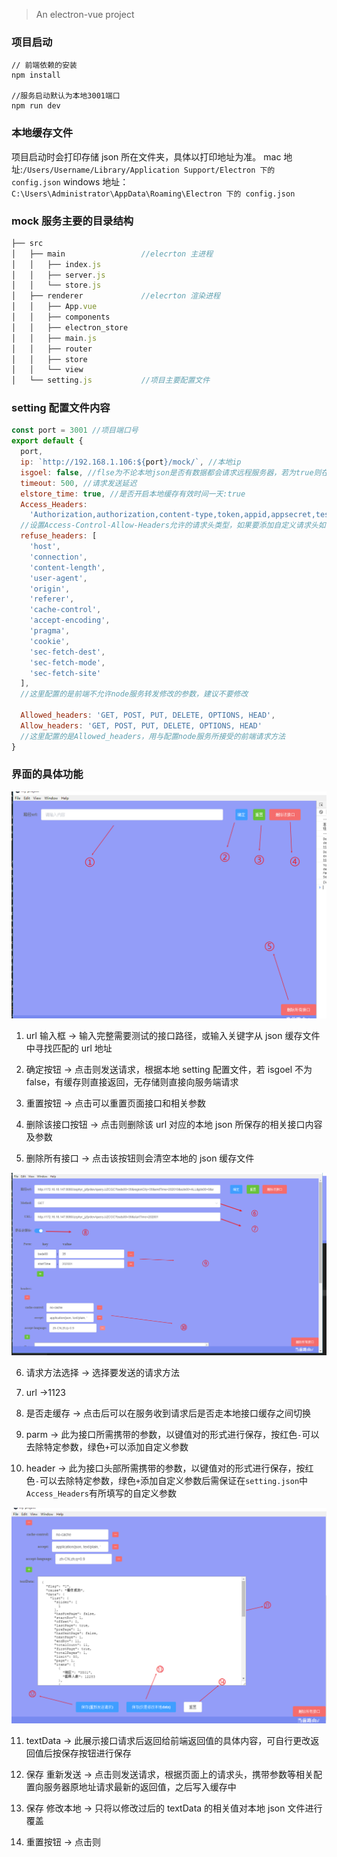 > An electron-vue project

### 项目启动

```
// 前端依赖的安装
npm install

//服务启动默认为本地3001端口
npm run dev

```

### 本地缓存文件

项目启动时会打印存储 json 所在文件夹，具体以打印地址为准。
mac 地址:`/Users/Username/Library/Application Support/Electron 下的 config.json`
windows 地址：`C:\Users\Administrator\AppData\Roaming\Electron 下的 config.json`

### mock 服务主要的目录结构

```javascript
├── src
│   ├── main                 //elecrton 主进程
│   │   ├── index.js
│   │   ├── server.js
│   │   └── store.js
│   ├── renderer             //elecrton 渲染进程
│   │   ├── App.vue
│   │   ├── components
│   │   ├── electron_store
│   │   ├── main.js
│   │   ├── router
│   │   ├── store
│   │   └── view
│   └── setting.js           //项目主要配置文件

```

### setting 配置文件内容

```javascript
const port = 3001 //项目端口号
export default {
  port,
  ip: `http://192.168.1.106:${port}/mock/`, //本地ip
  isgoel: false, //flse为不论本地json是否有数据都会请求远程服务器，若为true则在本地json有数据时取本地json作为缓存
  timeout: 500, //请求发送延迟
  elstore_time: true, //是否开启本地缓存有效时间一天:true
  Access_Headers:
    'Authorization,authorization,content-type,token,appid,appsecret,test',
  //设置Access-Control-Allow-Headers允许的请求头类型，如果要添加自定义请求头如`X-Token`,`app-token`等自定义请求头请在这里添加
  refuse_headers: [
    'host',
    'connection',
    'content-length',
    'user-agent',
    'origin',
    'referer',
    'cache-control',
    'accept-encoding',
    'pragma',
    'cookie',
    'sec-fetch-dest',
    'sec-fetch-mode',
    'sec-fetch-site'
  ],
  //这里配置的是前端不允许node服务转发修改的参数，建议不要修改

  Allowed_headers: 'GET, POST, PUT, DELETE, OPTIONS, HEAD',
  Allow_headers: 'GET, POST, PUT, DELETE, OPTIONS, HEAD'
  //这里配置的是Allowed_headers，用与配置node服务所接受的前端请求方法
}
```

### 界面的具体功能

![功能界面](./src/renderer/assets/readme_img/one.png)

1. url 输入框 -> 输入完整需要测试的接口路径，或输入关键字从 json 缓存文件中寻找匹配的 url 地址

2. 确定按钮 -> 点击则发送请求，根据本地 setting 配置文件，若 isgoel 不为 false，有缓存则直接返回，无存储则直接向服务端请求

3. 重置按钮 -> 点击可以重置页面接口和相关参数

4. 删除该接口按钮 -> 点击则删除该 url 对应的本地 json 所保存的相关接口内容及参数

5. 删除所有接口 -> 点击该按钮则会清空本地的 json 缓存文件

![请求成功功能页面](./src/renderer/assets/readme_img/two.png)

6. 请求方法选择 -> 选择要发送的请求方法

7. url ->1123

8. 是否走缓存 -> 点击后可以在服务收到请求后是否走本地接口缓存之间切换

9. parm -> 此为接口所需携带的参数，以键值对的形式进行保存，按红色`-`可以去除特定参数，绿色`+`可以添加自定义参数

10. header -> 此为接口头部所需携带的参数，以键值对的形式进行保存，按红色`-`可以去除特定参数，绿色`+`添加自定义参数后需保证在`setting.json`中`Access_Headers`有所填写的自定义参数

![接口数据更改](./src/renderer/assets/readme_img/third.png)

11. textData -> 此展示接口请求后返回给前端返回值的具体内容，可自行更改返回值后按保存按钮进行保存

12. 保存 重新发送 -> 点击则发送请求，根据页面上的请求头，携带参数等相关配置向服务器原地址请求最新的返回值，之后写入缓存中

13. 保存 修改本地 -> 只将以修改过后的 textData 的相关值对本地 json 文件进行覆盖

14. 重置按钮 -> 点击则

